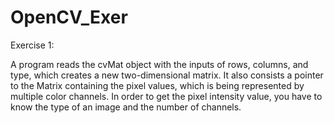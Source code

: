 # OpenCV_Exer

Exercise 1:

A program reads the cvMat object with the inputs of rows, columns, and type, which creates a new two-dimensional matrix. It also consists a pointer to the Matrix containing the pixel values, which is being represented by multiple color channels. In order to get the pixel intensity value, you have to know the type of an image and the number of channels. 
